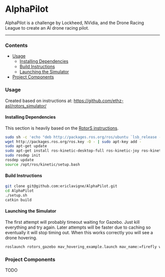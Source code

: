 # AlphaPilot

AlphaPilot is a challenge by Lockheed, NVidia, and the Drone Racing League to create an AI drone racing pilot.

---

### Contents

* [Usage](#usage)
  * [Installing Dependencies](#installing-dependencies)
  * [Build Instructions](#build-instructions)
  * [Launching the Simulator](#launching-the-simulator)
* [Project Components](#project-components)

### Usage

Created based on instructions at: https://github.com/ethz-asl/rotors_simulator/

#### Installing Dependencies

This section is heavily based on the
[RotorS instructions](https://github.com/ethz-asl/rotors_simulator/).

```sh
sudo sh -c 'echo "deb http://packages.ros.org/ros/ubuntu `lsb_release -sc` main" > /etc/apt/sources.list.d/ros-latest.list'
wget http://packages.ros.org/ros.key -O - | sudo apt-key add -
sudo apt-get update
sudo apt-get install ros-kinetic-desktop-full ros-kinetic-joy ros-kinetic-octomap-ros ros-kinetic-mavlink python-wstool python-catkin-tools protobuf-compiler libgoogle-glog-dev ros-kinetic-control-toolbox
sudo rosdep init
rosdep update
source /opt/ros/kinetic/setup.bash
```

#### Build Instructions

```sh
git clone git@github.com:ericlavigne/AlphaPilot.git
cd AlphaPilot
./setup.sh
catkin build
```

#### Launching the Simulator

The first attempt will probably timeout waiting for Gazebo. Just kill everything and try again.
Later attempts will be faster due to caching so eventually it will stop timing out. When this
works correctly you will see a drone hovering.

```sh
roslaunch rotors_gazebo mav_hovering_example.launch mav_name:=firefly world_name:=basic
```

### Project Components

TODO

